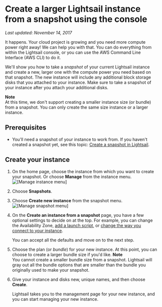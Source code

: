 # Create a larger Lightsail instance from a snapshot using the console<a name="how-to-create-larger-instance-from-snapshot-using-console"></a>

 *Last updated: November 14, 2017* 

It happens\. Your cloud project is growing and you need more compute power right away\! We can help you with that\. You can do everything from within the Lightsail console, or you can use the AWS Command Line Interface \(AWS CLI\) to do it\.

We'll show you how to take a *snapshot* of your current Lightsail instance and create a new, larger one with the compute power you need based on that snapshot\. The new instance will include any additional block storage disks that you attached to your instance\. Make sure to take a snapshot of your instance after you attach your additional disks\.

**Note**  
At this time, we don't support creating a smaller instance size \(or bundle\) from a snapshot\. You can only create the same size instance or a larger instance\.

## Prerequisites<a name="create-larger-instance-from-snapshot-using-console-prerequisites"></a>
+ You'll need a snapshot of your instance to work from\. If you haven't created a snapshot yet, see this topic: [Create a snapshot in Lightsail](lightsail-how-to-create-a-snapshot-of-your-instance.md)\.

## Create your instance<a name="create-larger-instance-from-snapshot-using-console-get-your-snapshot-name"></a>

1. On the home page, choose the instance from which you want to create your snapshot\. Or choose **Manage** from the instance menu\.  
![\[Manage instance menu\]](https://d9yljz1nd5001.cloudfront.net/en_us/b2fb86c05aa70ef4defbdc74847a0bb8/images/linux-instance-manage-instance-from-shortcut-menu-home-page.gif)

1. Choose **Snapshots**\.

1. Choose **Create new instance** from the snapshot menu\.  
![\[Manage snapshot menu\]](https://d9yljz1nd5001.cloudfront.net/en_us/b2fb86c05aa70ef4defbdc74847a0bb8/images/animated-gif-create-new-linux-unix-based-lightsail-instance-from-snapshot.gif)

1. On the **Create an instance from a snapshot** page, you have a few optional settings to decide on at the top\. For example, you can change the Availability Zone, [add a launch script](lightsail-how-to-configure-server-additional-data-shell-script.md), or [change the way you connect to your instance](understanding-ssh-in-amazon-lightsail.md)\.

   You can accept all the defaults and move on to the next step\.

1. Choose the plan \(or *bundle*\) for your new instance\. At this point, you can choose to create a larger bundle size if you'd like\.
**Note**  
You cannot create a smaller bundle size from a snapshot\. Lightsail will gray out all the bundle options that are smaller than the bundle you originally used to make your snapshot\.

1. Give your instance and disks new, unique names, and then choose **Create**\.

   Lightsail takes you to the management page for your new instance, and you can start managing your new instance\.